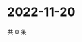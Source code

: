 # 2022-11-20

共 0 条

<!-- BEGIN WEIBO -->
<!-- 最后更新时间 Sun Nov 20 2022 16:19:38 GMT+0800 (China Standard Time) -->

<!-- END WEIBO -->
